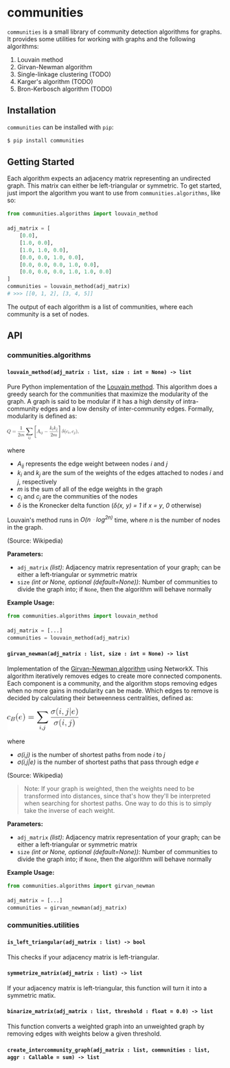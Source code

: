 # communities

`communities` is a small library of community detection algorithms for graphs. It provides some utilities for working with graphs and the following algorithms:

1. Louvain method
2. Girvan-Newman algorithm
3. Single-linkage clustering (TODO)
4. Karger's algorithm (TODO)
5. Bron-Kerbosch algorithm (TODO)

## Installation

`communities` can be installed with `pip`:

```bash
$ pip install communities
```

## Getting Started

Each algorithm expects an adjacency matrix representing an undirected graph. This matrix can either be left-triangular or symmetric. To get started, just import the algorithm you want to use from `communities.algorithms`, like so:

```python
from communities.algorithms import louvain_method

adj_matrix = [
    [0.0],
    [1.0, 0.0],
    [1.0, 1.0, 0.0],
    [0.0, 0.0, 1.0, 0.0],
    [0.0, 0.0, 0.0, 1.0, 0.0],
    [0.0, 0.0, 0.0, 1.0, 1.0, 0.0]
]
communities = louvain_method(adj_matrix)
# >>> [[0, 1, 2], [3, 4, 5]]
```

The output of each algorithm is a list of communities, where each community is a set of nodes.

## API

### communities.algorithms

#### `louvain_method(adj_matrix : list, size : int = None) -> list`

Pure Python implementation of the [Louvain method](https://en.wikipedia.org/wiki/Louvain_modularity). This algorithm does a greedy search for the communities that maximize the modularity of the graph. A graph is said to be modular if it has a high density of intra-community edges and a low density of inter-community edges. Formally, modularity is defined as:

<p align="left"><img src="modularity.png" width="33%" /></p>

where
* _A<sub>ij</sub>_ represents the edge weight between nodes _i_ and _j_
* _k<sub>i</sub>_ and _k<sub>j</sub>_ are the sum of the weights of the edges attached to nodes _i_ and _j_, respectively
* _m_ is the sum of all of the edge weights in the graph
* _c<sub>i</sub>_ and _c<sub>j</sub>_ are the communities of the nodes
* _δ_ is the Kronecker delta function (_δ(x, y) = 1_ if _x = y_, _0_ otherwise)

Louvain's method runs in _O(nᆞlog<sup>2</sub>n)_ time, where _n_ is the number of nodes in the graph.

(Source: Wikipedia)

**Parameters:**

* `adj_matrix` _(list)_: Adjacency matrix representation of your graph; can be either a left-triangular or symmetric matrix
* `size` _(int or None, optional (default=None))_: Number of communities to divide the graph into; if `None`, then the algorithm will behave normally

**Example Usage:**

```python
from communities.algorithms import louvain_method

adj_matrix = [...]
communities = louvain_method(adj_matrix)
```

#### `girvan_newman(adj_matrix : list, size : int = None) -> list`

Implementation of the [Girvan-Newman algorithm](https://en.wikipedia.org/wiki/Girvan%E2%80%93Newman_algorithm) using NetworkX. This algorithm iteratively removes edges to create more connected components. Each component is a community, and the algorithm stops removing edges when no more gains in modularity can be made. Which edges to remove is decided by calculating their betweenness centralities, defined as:

<p align="left"><img src="edge_betweenness_centrality.png" width="33%" /></p>

where
* _σ(i,j)_ is the number of shortest paths from node _i_ to _j_
* _σ(i,j|e)_ is the number of shortest paths that pass through edge _e_

(Source: Wikipedia)

> Note: If your graph is weighted, then the weights need to be transformed into distances, since that's how they'll be interpreted when searching for shortest paths. One way to do this is to simply take the inverse of each weight.

**Parameters:**

* `adj_matrix` _(list)_: Adjacency matrix representation of your graph; can be either a left-triangular or symmetric matrix
* `size` _(int or None, optional (default=None))_: Number of communities to divide the graph into; if `None`, then the algorithm will behave normally

**Example Usage:**

```python
from communities.algorithms import girvan_newman

adj_matrix = [...]
communities = girvan_newman(adj_matrix)
```

### communities.utilities

#### `is_left_triangular(adj_matrix : list) -> bool`

This checks if your adjacency matrix is left-triangular.

#### `symmetrize_matrix(adj_matrix : list) -> list`

If your adjacency matrix is left-triangular, this function will turn it into a symmetric matix.

#### `binarize_matrix(adj_matrix : list, threshold : float = 0.0) -> list`

This function converts a weighted graph into an unweighted graph by removing edges with weights below a given threshold.

#### `create_intercommunity_graph(adj_matrix : list, communities : list, aggr : Callable = sum) -> list`